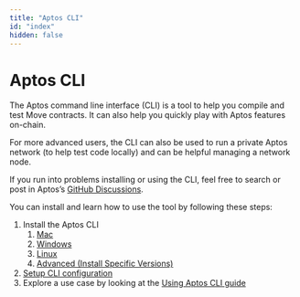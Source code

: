 ```yaml
---
title: "Aptos CLI"
id: "index"
hidden: false
---
```


# Aptos CLI

The Aptos command line interface (CLI) is a tool to help you compile and test Move contracts. It can also help you quickly play with Aptos features on-chain.

For more advanced users, the CLI can also be used to run a private Aptos network (to help test code locally) and can be helpful managing a network node.

If you run into problems installing or using the CLI, feel free to search or post in Aptos’s [GitHub Discussions](https://github.com/aptos-labs/aptos-developer-discussions/discussions).

You can install and learn how to use the tool by following these steps:

1. Install the Aptos CLI
   1. [Mac](install-cli/install-cli-mac.md)
   2. [Windows](install-cli/install-cli-windows.md)
   3. [Linux](install-cli/install-cli-linux.md)
   4. [Advanced (Install Specific Versions)](install-cli/install-cli-specific-version.md)
2. [Setup CLI configuration](cli-configuration.md)
3. Explore a use case by looking at the [Using Aptos CLI guide](use-cli/use-aptos-cli.md)
<!-- TODO: Revise the 3rd bullet above to break out use cases. -->
